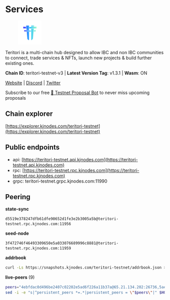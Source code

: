# Services

<figure><img src="https://raw.githubusercontent.com/kj89/cosmos-images/main/logos/teritori.png" alt=""><figcaption></figcaption></figure>

Teritori is a multi-chain hub designed to allow IBC and non IBC communities  to connect, trade services & NFTs, launch new projects & build further existing ones.

**Chain ID**: teritori-testnet-v3 | **Latest Version Tag**: v1.3.1 | **Wasm**: ON

[Website](https://teritori.com) | [Discord](https://discord.gg/teritori) | [Twitter](https://twitter.com/TeritoriNetwork)



Subscribe to our free [🤖 Testnet Proposal Bot](https://t.me/kjnodes_testnet_proposal_bot) to never miss upcoming proposals


## Chain explorer
[https://explorer.kjnodes.com/teritori-testnet](https://explorer.kjnodes.com/teritori-testnet)

## Public endpoints

* api: [https://teritori-testnet.api.kjnodes.com](https://teritori-testnet.api.kjnodes.com)
* rpc: [https://teritori-testnet.rpc.kjnodes.com](https://teritori-testnet.rpc.kjnodes.com)
* grpc: teritori-testnet.grpc.kjnodes.com:11990

## Peering

**state-sync**

```text
d5519e378247dfb61dfe90652d1fe3e2b3005a5b@teritori-testnet.rpc.kjnodes.com:11956
```

**seed-node**

```text
3f472746f46493309650e5a033076689996c8881@teritori-testnet.rpc.kjnodes.com:11959
```

**addrbook**
```bash
curl -Ls https://snapshots.kjnodes.com/teritori-testnet/addrbook.json > $HOME/.teritorid/config/addrbook.json
```

**live-peers** (9)
```bash
peers="4ebfdac0d496be2407c02202e5ad6f226a11b37a@65.21.134.202:26736,5ae1012f9b0f4672d8152de903d115dd2f1a3ee3@65.21.170.3:27656,bf100c1b6b44a6e96ab5691f3023cec3c27747fd@144.126.142.78:46656,303666c503cd27161529692de701f5b2d3a2f043@65.109.23.114:15956,b33ebb4672f929dddde1365c9678a39abfd881fb@54.202.144.51:26656,d5519e378247dfb61dfe90652d1fe3e2b3005a5b@65.109.68.190:11956,e1b331c1f3cba509960c65d6c6bc9b49532bcbaa@65.109.85.170:27656,c56b132be41b247c9f8fa1f2addaca57f9946e29@75.119.159.159:44656,31413c99357d0cfc48a46767ade171db2ea0205e@135.181.138.160:46656"
sed -i -e "s|^persistent_peers *=.*|persistent_peers = \"$peers\"|" $HOME/.teritorid/config/config.toml
```
